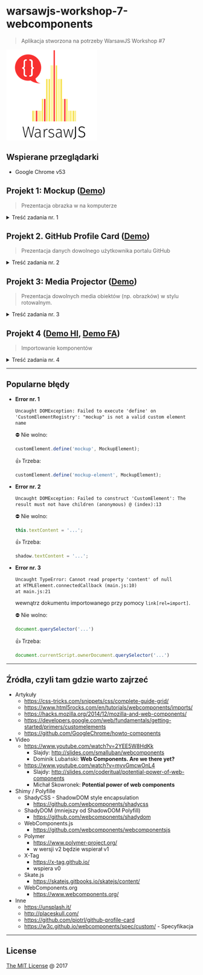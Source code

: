 # warsawjs-workshop-7-webcomponents

> Aplikacja stworzona na potrzeby WarsawJS Workshop #7

![](images/logo-warsawjs-transparent-240x240.png)

## Wspierane przeglądarki

* Google Chrome v53

## Projekt 1: Mockup ([Demo][demo-1])

> Prezentacja obrazka w na komputerze

<details>
    <summary>Treść zadania nr. 1</summary>

1. Zaprezentować obrazek z tekstem.
    1. Tekst musi być inny fontem
    2. Dodanie styli dla komponentu
2. Stworzyć markup w `<template>`.
3. Zbudować custom element
    1. Stworzyć klasę dziedziczącą po `HTMLElement`
    2. Podłączyć Shadow DOM-a do custom elementu
    3. Zapisać się na lifecycle hook `connectedCallback`
    4. Pobrać zawartość szablonu
    5. Wyrenderować szablon do Shadow DOM-a
        - widać obrazek, pomimo tego, że ma ustawionego atrybutu `src` nie
            jest wysyłany request po zasób
    6. Pobrać adres do obrazka
    7. Wyrenderować obrazek
4. Dodać kolejny custom element (z innym obrazkiem)
    1. Rozwiązać problem braku szablonu za pomocą `cloneNode(true)`
5. Dodać możliwość ustawiania innego tekstu dla różnych elementów
    1. Rozwiązać problem z kodowaniem ustawiając odpowiedni meta tag.
6. Zamknąć komponent w pojedynczy katalog
    1. Stworzyć główny plik `index.html` w aplikacji
    2. Zaimportować komponent za pomocą HTML Imports `<link rel="import"/>`

</details>

## Projekt 2. GitHub Profile Card ([Demo][demo-2])

> Prezentacja danych dowolnego użytkownika portalu GitHub

<details>
    <summary>Treść zadania nr. 2</summary>

1. Stworzenie markupu
    1. Ustawienie kodowania
    2. Ustawienie tytułu strony
    3. Stworzenie template-u w znaczniku `<template>`
    4. Dołączenie pliku `main.js`
    5. Wykorzystanie znacznika `github-profile-card-element` do prezentacji
        danych na temat dowolnego użytkownika GitHub-a.
2. Ostylować komponent
    1. Avatar użytkownika
    2. Imię i nazwisko
    3. Bio
    4. Lista popularnych repozytoriów
3. Zarejestrowanie komponentu
    1. Stworzenie klasy dziedziczącej po `HTMLElement`
    2. Dołączenie Shadow DOM-a w konstruktorze
    3. W lifecycle hooku `connectedCallback`
        1. Wyrenderować template
        2. Pobrać login z atrybutów
        3. Wysłać zapytanie po publiczne dane użytkownika, którego login
            został zdefiniowany w atrybucie
    4. Wyświetlić dane użytkownika: imię i nazwisko, avatar, bio, lokalizację
    5. Po wykonaniu pierwszego zapytania wykonać drugie, które pobierze
        listę wszystkich repozytoriów.
    6. UWAGA: ze względu na limit zapytań w GitHub API, zapisać sobie
        odpowiedzi do katalog `mocks/` a następnie zamienić URLe na pliki
        statyczne
    7. Posortować listę repozytoriów według liczby gwiazdek
    8. Zredukować listę repozytoriów do kilku, np. 5
    9. Wyrenderować repozytoria

</details>

## Projekt 3: Media Projector ([Demo][demo-3])

> Prezentacja dowolnych media obiektów (np. obrazków) w stylu rotowalnym.

<details>
    <summary>Treść zadania nr. 3</summary>

1. Stworzenie markupu
    1. Dodanie 3 zdjęć jako dzieci nowo dodawanego komponentu.
2. Ostylowanie komponentu
    1. Na środku prezentować pole na media obiekt
    2. Na środku nad polem prezentować guzik PLAY
3. Zarejestrować akcję na kliknięcie w komponent
    1. Za pamięci od razu wyrejestrować handler na lifecycle hooku
        `disconnectedCallback`
4. Stworzyć klasę `Slider`, która będzie emulowała rotowanie elementu
    1. Wykorzystać `ES5 getter`
5. Po kliknięciu w komponent zainicjować slider przekazując mu dane o
    dzieciach wraz z definicją funkcji, która zostanie uruchomiona
    każdorazowo gdy slider chce zaprezentować inną treść
    1. Stworzyć funkcję, która będzie wlewała do kontenera z ekranem żądany
        media obiekt
6. Zmienić kursor myszy, po najechaniu na przycisk PLAY
    1. Nie pokazywać łapki kiedy prezentowane są media obiekty

</details>

## Projekt 4 ([Demo HI][demo-4-1], [Demo FA][demo-4-2])

> Importowanie komponentów

<details>
    <summary>Treść zadania nr. 4</summary>

1. Przystosowanie komponentu do bycia importowanym
    1. Dwa dokumenty (`document.currentScript.ownerDocument` i `document`)
    2. Przygotowanie pliku HTML, w którym będzie tylko definicja komponentu
2. Importowanie przy pomocy HTML Import
    1. Dwa dokumenty (importowany i importujący)
    2. Dodanie `link[rel=import]` do pliku
    3. Wstawienie komponentu na stronę
3. Importowanie przy pomocy Fetch API
    1. Utworzenie funkcji `fetchComponent`
    2. Parsowanie odpowiedzi przy pomocy `DOMParser`
    3. Naprawianie zepsutych relatywnych URL-ów w skryptach i arkuszach stylów
    4. Dołączanie potrzebnych elementów do strony

</details>

---

## Popularne błędy

* **Error nr. 1**

    ```
    Uncaught DOMException: Failed to execute 'define' on 'CustomElementRegistry': "mockup" is not a valid custom element name
    ```

    &#x26D4; Nie wolno:

    ```javascript
    customElement.define('mockup', MockupElement);
    ```

    &#x1F44D; Trzeba:

    ```javascript
    customElement.define('mockup-element', MockupElement);
    ```

* **Error nr. 2**

    ```
    Uncaught DOMException: Failed to construct 'CustomElement': The result must not have children (anonymous) @ (index):13
    ```

    &#x26D4; Nie wolno:

    ```javascript
    this.textContent = '...';
    ```

    &#x1F44D; Trzeba:

    ```javascript
    shadow.textContent = '...';
    ```

* **Error nr. 3**

    ```
    Uncaught TypeError: Cannot read property 'content' of null
    at HTMLElement.connectedCallback (main.js:10)
    at main.js:21
    ```

    wewnątrz dokumentu importowanego przy pomocy `link[rel=import]`.

    &#x26D4; Nie wolno:

    ```javascript
    document.querySelector('...')
    ```

    &#x1F44D; Trzeba:

    ```javascript
    document.currentScript.ownerDocument.querySelector('...')
    ```

---

## Źródła, czyli tam gdzie warto zajrzeć

* Artykuły
    * https://css-tricks.com/snippets/css/complete-guide-grid/
    * https://www.html5rocks.com/en/tutorials/webcomponents/imports/
    * https://hacks.mozilla.org/2014/12/mozilla-and-web-components/
    * https://developers.google.com/web/fundamentals/getting-started/primers/customelements
    * https://github.com/GoogleChrome/howto-components
* Video
    * https://www.youtube.com/watch?v=2YEE5W8HdKk
        - Slajdy: http://slides.com/smalluban/webcomponents
        - Dominik Lubański: **Web Components. Are we there yet?**
    * https://www.youtube.com/watch?v=myvGmcwOnL4
        - Slajdy: http://slides.com/coderitual/potential-power-of-web-components
        - Michał Skowronek: **Potential power of web components**
* Shimy / Polyfille
    * ShadyCSS - ShadowDOM style encapsulation
        - https://github.com/webcomponents/shadycss
    * ShadyDOM (mniejszy od ShadowDOM Polyfill)
        - https://github.com/webcomponents/shadydom
    * WebComponents.js
        - https://github.com/webcomponents/webcomponentsjs
    * Polymer
        - https://www.polymer-project.org/
        - w wersji v2 będzie wspierał v1
    * X-Tag
        - https://x-tag.github.io/
        - wspiera v0
    * Skate.js
        - https://skatejs.gitbooks.io/skatejs/content/
    * WebComponents.org
        - https://www.webcomponents.org/
* Inne
    * https://unsplash.it/
    * http://placeskull.com/
    * https://github.com/piotrl/github-profile-card
    * https://w3c.github.io/webcomponents/spec/custom/ - Specyfikacja

---
## License

[The MIT License](http://piecioshka.mit-license.org) @ 2017


[demo-1]: https://piecioshka.github.io/warsawjs-workshop-7-webcomponents/1-mockup
[demo-2]: https://piecioshka.github.io/warsawjs-workshop-7-webcomponents/2-github-profile-card
[demo-3]: https://piecioshka.github.io/warsawjs-workshop-7-webcomponents/3-media-projector
[demo-4-1]: https://piecioshka.github.io/warsawjs-workshop-7-webcomponents/3-component-import/html-import.html
[demo-4-2]: https://piecioshka.github.io/warsawjs-workshop-7-webcomponents/3-component-import/fetch-api.html
